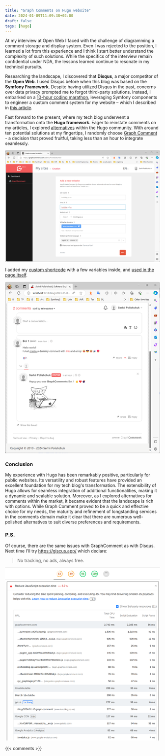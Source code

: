 ```yaml
---
title: "Graph Comments on Hugo website"
date: 2024-01-09T11:09:38+02:00
draft: false
tags: [hugo]
---
```


At my interview at Open Web I faced with the challenge of diagramming a comment storage and display system. 
Even I was rejected to the position, I learned a lot from this experience and
I think I start better understand the complexity of such solutions. 
While the specifics of the interview remain confidential under NDA, 
the lessons learned continue to resonate in my technical pursuits.

Researching the landscape, I discovered that **Disqus**, a major competitor of the **Open Web**. 
I used Disqus before when this blog was based on the **Symfony Framework**. 
Despite having utilized Disqus in the past, 
concerns over data privacy prompted me to forgot third-party solutions. 
Instead, I embarked on 
a [10-hour coding marathon](https://github.com/spolischook/kotoblog_v2/commit/d6e192eb31683d4ba8a1598fe61b1a060d67fe9e), 
leveraging Symfony components to engineer a custom comment system for my website – 
which I described in [this article](../bye-bye-disqus).

Fast forward to the present, where my tech blog underwent a transformation 
onto the **Hugo framework**. 
Eager to reinstate comments on my articles, 
I explored [alternatives](https://gohugo.io/content-management/comments/#alternatives) within the Hugo community. 
With around ten potential solutions at my fingertips, 
I randomly choose [Graph Comment](https://www.graphcomment.com) -
a decision that proved fruitful, taking less than an hour to integrate seamlessly.

![creating website account on GraphComment.com](./creating-graphcomment-website.png)

I added my [custom shortcode](https://github.com/spolischook/kotoblog_v3/layouts\shortcodes\comments.html) with a few variables inside,
and [used in the page itself](https://github.com/spolischook/kotoblog_v3/content\blog\2024-01-10-graph-comment\index.md).  

![test comments on the website](./comments-example.png)

### Conclusion

My experience with Hugo has been remarkably positive, particularly for public websites. Its versatility and robust features have provided an excellent foundation for my tech blog's transformation. The extensibility of Hugo allows for seamless integration of additional functionalities, making it a dynamic and scalable solution. Moreover, as I explored alternatives for comments within the market, it became evident that the landscape is rich with options. While Graph Comment proved to be a quick and effective choice for my needs, the maturity and refinement of longstanding services in the comments domain make it clear that there are numerous well-polished alternatives to suit diverse preferences and requirements.

### P.S.

Of course, there are the same issues with GraphComment as with Disqus.  
Next time I'll try https://giscus.app/ which declare:  
> No tracking, no ads, always free.

![graphcomment js issue](./graphcomments-js.png)

{{< comments >}}
